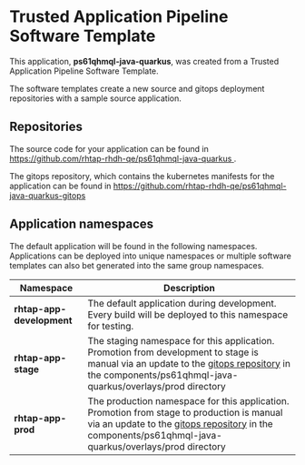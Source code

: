 # Trusted Application Pipeline Software Template

This application, **ps61qhmql-java-quarkus**, was created from a Trusted Application Pipeline Software Template.

The software templates create a new source and gitops deployment repositories with a sample source application. 

## Repositories

The source code for your application can be found in [https://github.com/rhtap-rhdh-qe/ps61qhmql-java-quarkus ](https://github.com/rhtap-rhdh-qe/ps61qhmql-java-quarkus ).
 
The gitops repository, which contains the kubernetes manifests for the application can be found in 
[https://github.com/rhtap-rhdh-qe/ps61qhmql-java-quarkus-gitops ](https://github.com/rhtap-rhdh-qe/ps61qhmql-java-quarkus-gitops ) 

## Application namespaces 

The default application will be found in the following namespaces. Applications can be deployed into unique namespaces or multiple software templates can also bet generated into the same group namespaces.  

|  Namespace   |  Description   |  
| -------- | -------- |   
| **rhtap-app-development** | The default application during development. Every build will be deployed to this namespace for testing. | 
| **rhtap-app-stage** | The staging namespace for this application. Promotion from development to stage is manual via an update to the [gitops repository](https://github.com/rhtap-rhdh-qe/ps61qhmql-java-quarkus-gitops ) in the components/ps61qhmql-java-quarkus/overlays/prod directory |  
| **rhtap-app-prod** | The production namespace for this application. Promotion from stage to production is manual via an update to the [gitops repository](https://github.com/rhtap-rhdh-qe/ps61qhmql-java-quarkus-gitops ) in the components/ps61qhmql-java-quarkus/overlays/prod directory | 